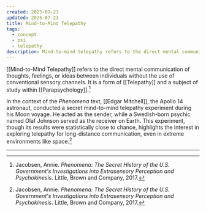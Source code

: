 ```yaml
---
created: 2025-07-23
updated: 2025-07-23
title: Mind-to-Mind Telepathy
tags:
  - concept
  - psi
  - telepathy
description: Mind-to-mind telepathy refers to the direct mental communication of thoughts, feelings, or ideas between individuals.
---
```


[[Mind-to-Mind Telepathy]] refers to the direct mental communication of thoughts, feelings, or ideas between individuals without the use of conventional sensory channels. It is a form of [[Telepathy]] and a subject of study within [[Parapsychology]].[^1]

In the context of the *Phenomena* text, [[Edgar Mitchell]], the Apollo 14 astronaut, conducted a secret mind-to-mind telepathy experiment during his Moon voyage. He acted as the sender, while a Swedish-born psychic named Olaf Johnson served as the receiver on Earth. This experiment, though its results were statistically close to chance, highlights the interest in exploring telepathy for long-distance communication, even in extreme environments like space.[^1]

---

[^1]: Jacobsen, Annie. *Phenomena: The Secret History of the U.S. Government's Investigations into Extrasensory Perception and Psychokinesis*. Little, Brown and Company, 2017.
